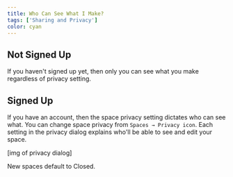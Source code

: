 ```yaml
---
title: Who Can See What I Make?
tags: ['Sharing and Privacy']
color: cyan
---
```


## Not Signed Up

If you haven't signed up yet, then only you can see what you make regardless of privacy setting.

## Signed Up

If you have an account, then the space privacy setting dictates who can see what. You can change space privacy from `Spaces → Privacy icon`. Each setting in the privacy dialog explains who'll be able to see and edit your space.

[img of privacy dialog]

New spaces default to Closed.